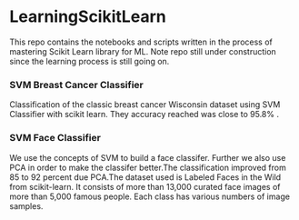 # LearningScikitLearn
This repo contains the notebooks and scripts written in the process of mastering Scikit Learn library for ML. Note repo still under construction since the learning process is still going on.

### SVM Breast Cancer Classifier
Classification of the classic breast cancer Wisconsin dataset using SVM Classifier with scikit learn. They accuracy reached was close to 95.8% .

### SVM Face Classifier
We use the concepts of SVM to build a face classifer. Further we also use PCA in order to make the classifer better.The classification improved from 85 to 92 percent due PCA.The dataset used is Labeled Faces in the Wild from scikit-learn. It consists of more than 13,000 curated face images of more than 5,000 famous people. Each class has various numbers of image samples.
